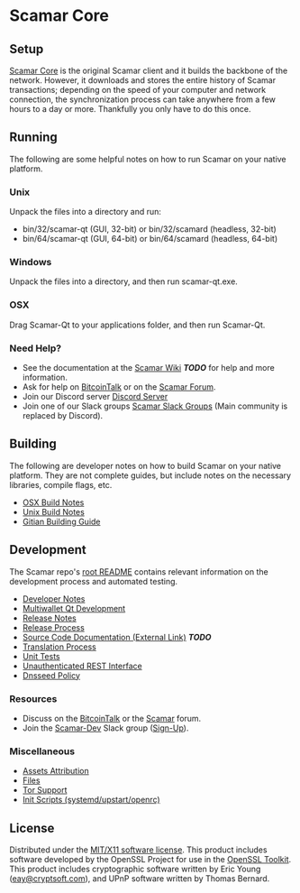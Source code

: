 Scamar Core
=====================

Setup
---------------------
[Scamar Core](http://scamar.io/wallet) is the original Scamar client and it builds the backbone of the network. However, it downloads and stores the entire history of Scamar transactions; depending on the speed of your computer and network connection, the synchronization process can take anywhere from a few hours to a day or more. Thankfully you only have to do this once.

Running
---------------------
The following are some helpful notes on how to run Scamar on your native platform.

### Unix

Unpack the files into a directory and run:

- bin/32/scamar-qt (GUI, 32-bit) or bin/32/scamard (headless, 32-bit)
- bin/64/scamar-qt (GUI, 64-bit) or bin/64/scamard (headless, 64-bit)

### Windows

Unpack the files into a directory, and then run scamar-qt.exe.

### OSX

Drag Scamar-Qt to your applications folder, and then run Scamar-Qt.

### Need Help?

* See the documentation at the [Scamar Wiki](https://en.bitcoin.it/wiki/Main_Page) ***TODO***
for help and more information.
* Ask for help on [BitcoinTalk](https://bitcointalk.org/index.php?topic=1262920.0) or on the [Scamar Forum](http://forum.scamar.io/).
* Join our Discord server [Discord Server](https://discord.scamar.io)
* Join one of our Slack groups [Scamar Slack Groups](https://scamar.io/slack-logins/) (Main community is replaced by Discord).

Building
---------------------
The following are developer notes on how to build Scamar on your native platform. They are not complete guides, but include notes on the necessary libraries, compile flags, etc.

- [OSX Build Notes](build-osx.md)
- [Unix Build Notes](build-unix.md)
- [Gitian Building Guide](gitian-building.md)

Development
---------------------
The Scamar repo's [root README](https://github.com/scamar-coin/Scamar/blob/master/README.md) contains relevant information on the development process and automated testing.

- [Developer Notes](developer-notes.md)
- [Multiwallet Qt Development](multiwallet-qt.md)
- [Release Notes](release-notes.md)
- [Release Process](release-process.md)
- [Source Code Documentation (External Link)](https://dev.visucore.com/bitcoin/doxygen/) ***TODO***
- [Translation Process](translation_process.md)
- [Unit Tests](unit-tests.md)
- [Unauthenticated REST Interface](REST-interface.md)
- [Dnsseed Policy](dnsseed-policy.md)

### Resources

* Discuss on the [BitcoinTalk](https://bitcointalk.org/index.php?topic=1262920.0) or the [Scamar](http://forum.scamar.io/) forum.
* Join the [Scamar-Dev](https://scamar-dev.slack.com/) Slack group ([Sign-Up](https://scamar-dev.herokuapp.com/)).

### Miscellaneous
- [Assets Attribution](assets-attribution.md)
- [Files](files.md)
- [Tor Support](tor.md)
- [Init Scripts (systemd/upstart/openrc)](init.md)

License
---------------------
Distributed under the [MIT/X11 software license](http://www.opensource.org/licenses/mit-license.php).
This product includes software developed by the OpenSSL Project for use in the [OpenSSL Toolkit](https://www.openssl.org/). This product includes
cryptographic software written by Eric Young ([eay@cryptsoft.com](mailto:eay@cryptsoft.com)), and UPnP software written by Thomas Bernard.
